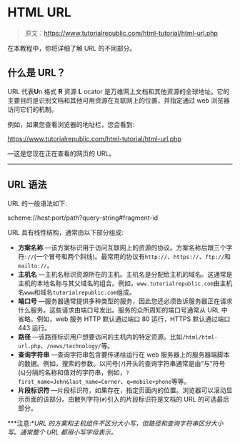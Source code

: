 # HTML URL

> 原文：<https://www.tutorialrepublic.com/html-tutorial/html-url.php>

在本教程中，你将详细了解 URL 的不同部分。

## 什么是 URL？

URL 代表**U**n 格式 **R** 资源 **L** ocator 是万维网上文档和其他资源的全球地址。它的主要目的是识别文档和其他可用资源在互联网上的位置，并指定通过 web 浏览器访问它们的机制。

例如，如果您查看浏览器的地址栏，您会看到:

https://www.tutorialrepublic.com/html-tutorial/html-url.php

—这是您现在正在查看的网页的 URL。

* * *

## URL 语法

URL 的一般语法如下:

scheme://host:port/path?query-string#fragment-id

URL 具有线性结构，通常由以下部分组成:

*   **方案名称** —该方案标识用于访问互联网上的资源的协议。方案名称后跟三个字符`://`(一个冒号和两个斜线)。最常用的协议有`http://`、`https://`、`ftp://`和`mailto://`。
*   **主机名** —主机名标识资源所在的主机。主机名是分配给主机的域名。这通常是主机的本地名称与其父域名的组合。例如，`www.tutorialrepublic.com`由主机名`www`和域名`tutorialrepublic.com`组成。
*   **端口号** —服务器通常提供多种类型的服务，因此您还必须告诉服务器正在请求什么服务。这些请求由端口号发出。服务的众所周知的端口号通常从 URL 中省略。例如，web 服务 HTTP 默认通过端口 80 运行，HTTPS 默认通过端口 443 运行。
*   **路径** —该路径标识用户想要访问的主机内的特定资源。比如`/html/html-url.php`、`/news/technology/`等。
*   **查询字符串** —查询字符串包含要传递给运行在 web 服务器上的服务器端脚本的数据。例如，搜索的参数。以问号(`?`)开头的查询字符串通常是由“与”符号(`&`)分隔的名称和值对的字符串，例如，`?first_name=John&last_name=Corner`、`q=mobile+phone`等等。
*   **片段标识符** —片段标识符，如果存在，指定页面内的位置。浏览器可以滚动显示页面的该部分。由散列字符(`#`)引入的片段标识符是文档的 URL 的可选最后部分。

 ***注意:**URL 的方案和主机组件不区分大小写，但路径和查询字符串区分大小写。通常整个 URL 都用小写字母表示。*
